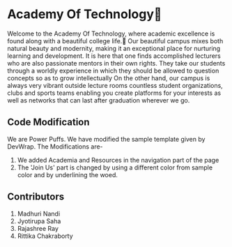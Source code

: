 # Academy Of Technology🏣
Welcome to the Academy Of Technology, where academic excellence is found along with a beautiful college life.🌳
Our beautiful campus mixes both natural beauty and modernity, making it an exceptional place for nurturing learning and development. It is here that one finds accomplished lecturers who are also passionate mentors in their own rights. They take our students through a worldly experience in which they should be allowed to question concepts so as to grow intellectually On the other hand, our campus is always very vibrant outside lecture rooms countless student organizations, clubs and sports teams enabling you create platforms for your interests as well as networks that can last after graduation wherever we go.

## Code Modification
We are Power Puffs. We have modified the sample template given by DevWrap.
The Modifications are-
1.  We added Academia and Resources in the navigation part of the page
2.  The 'Join Us' part is changed by using a different color from sample color and by underlining the woed.

## Contributors 
1.  Madhuri Nandi
2.  Jyotirupa Saha
3.  Rajashree Ray
4.  Rittika Chakraborty



